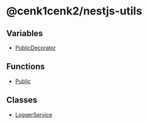 # @cenk1cenk2/nestjs-utils

## Variables

- [PublicDecorator](variables/PublicDecorator.md)

## Functions

- [Public](functions/Public.md)

## Classes

- [LoggerService](classes/LoggerService.md)
